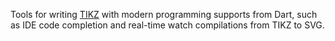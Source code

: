 Tools for writing [TIKZ][1] with modern programming supports from Dart, such
as IDE code completion and real-time watch compilations from TIKZ to SVG.

[1]: https://pgf-tikz.github.io/
